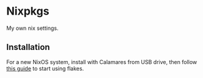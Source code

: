 # Nixpkgs

My own nix settings.

## Installation

For a new NixOS system, install with Calamares from USB drive, then follow [this
guide](./nixos-to-flake.md) to start using flakes.

